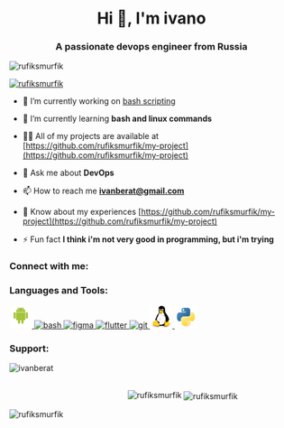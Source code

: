 <h1 align="center">Hi 👋, I'm ivano</h1>
<h3 align="center">A passionate devops engineer from Russia</h3>

<p align="left"> <img src="https://komarev.com/ghpvc/?username=rufiksmurfik&label=Profile%20views&color=0e75b6&style=flat" alt="rufiksmurfik" /> </p>

<p align="left"> <a href="https://github.com/ryo-ma/github-profile-trophy"><img src="https://github-profile-trophy.vercel.app/?username=rufiksmurfik" alt="rufiksmurfik" /></a> </p>

- 🔭 I’m currently working on [bash scripting](https://github.com/rufiksmurfik/my-project)

- 🌱 I’m currently learning **bash and linux commands**

- 👨‍💻 All of my projects are available at [https://github.com/rufiksmurfik/my-project](https://github.com/rufiksmurfik/my-project)

- 💬 Ask me about **DevOps**

- 📫 How to reach me **ivanberat@gmail.com**

- 📄 Know about my experiences [https://github.com/rufiksmurfik/my-project](https://github.com/rufiksmurfik/my-project)

- ⚡ Fun fact **I think i'm not very good in programming, but i'm trying**

<h3 align="left">Connect with me:</h3>
<p align="left">
</p>

<h3 align="left">Languages and Tools:</h3>
<p align="left"> <a href="https://developer.android.com" target="_blank" rel="noreferrer"> <img src="https://raw.githubusercontent.com/devicons/devicon/master/icons/android/android-original-wordmark.svg" alt="android" width="40" height="40"/> </a> <a href="https://www.gnu.org/software/bash/" target="_blank" rel="noreferrer"> <img src="https://www.vectorlogo.zone/logos/gnu_bash/gnu_bash-icon.svg" alt="bash" width="40" height="40"/> </a> <a href="https://www.figma.com/" target="_blank" rel="noreferrer"> <img src="https://www.vectorlogo.zone/logos/figma/figma-icon.svg" alt="figma" width="40" height="40"/> </a> <a href="https://flutter.dev" target="_blank" rel="noreferrer"> <img src="https://www.vectorlogo.zone/logos/flutterio/flutterio-icon.svg" alt="flutter" width="40" height="40"/> </a> <a href="https://git-scm.com/" target="_blank" rel="noreferrer"> <img src="https://www.vectorlogo.zone/logos/git-scm/git-scm-icon.svg" alt="git" width="40" height="40"/> </a> <a href="https://www.linux.org/" target="_blank" rel="noreferrer"> <img src="https://raw.githubusercontent.com/devicons/devicon/master/icons/linux/linux-original.svg" alt="linux" width="40" height="40"/> </a> <a href="https://www.python.org" target="_blank" rel="noreferrer"> <img src="https://raw.githubusercontent.com/devicons/devicon/master/icons/python/python-original.svg" alt="python" width="40" height="40"/> </a> </p>

<h3 align="left">Support:</h3>
<p><a href="https://www.buymeacoffee.com/ivanberat"> <img align="left" src="https://cdn.buymeacoffee.com/buttons/v2/default-yellow.png" height="50" width="210" alt="ivanberat" /></a></p><br><br>

<p><img align="left" src="https://github-readme-stats.vercel.app/api/top-langs?username=rufiksmurfik&show_icons=true&locale=en&layout=compact" alt="rufiksmurfik" /></p>

<p>&nbsp;<img align="center" src="https://github-readme-stats.vercel.app/api?username=rufiksmurfik&show_icons=true&locale=en" alt="rufiksmurfik" /></p>

<p><img align="center" src="https://github-readme-streak-stats.herokuapp.com/?user=rufiksmurfik&" alt="rufiksmurfik" /></p>
